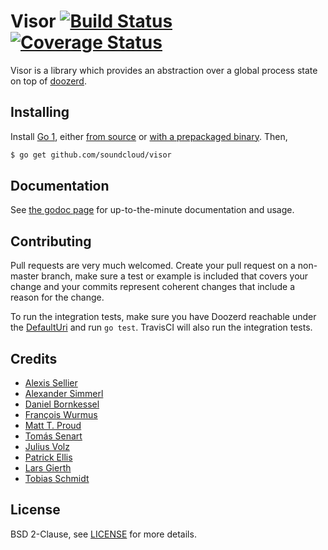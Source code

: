 # Visor [![Build Status][1]][2] [![Coverage Status][3]][4]

Visor is a library which provides an abstraction over a global process state on top of [doozerd][5].

[1]: https://drone.io/github.com/soundcloud/visor/status.png
[2]: https://drone.io/github.com/soundcloud/visor/latest
[3]: https://coveralls.io/repos/soundcloud/visor/badge.png?branch=master
[4]: https://coveralls.io/r/soundcloud/visor
[5]: https://github.com/ha/doozerd

## Installing

Install [Go 1][6], either [from source][7] or [with a prepackaged binary][8].
Then,

```bash
$ go get github.com/soundcloud/visor
```

[6]: http://golang.org
[7]: http://golang.org/doc/install/source
[8]: http://golang.org/doc/install

## Documentation

See [the godoc page](http://godoc.org/github.com/soundcloud/visor) for up-to-the-minute documentation and usage.

## Contributing

Pull requests are very much welcomed.  Create your pull request on a non-master branch, make sure a test or example is included that covers your change and your commits represent coherent changes that include a reason for the change.

To run the integration tests, make sure you have Doozerd reachable under the [DefaultUri][9] and run `go test`. TravisCI will also run the integration tests.

[9]: https://github.com/soundcloud/visor/blob/master/visor.go#L46

## Credits

* [Alexis Sellier][10]
* [Alexander Simmerl][11]
* [Daniel Bornkessel][12]
* [François Wurmus][13]
* [Matt T. Proud][14]
* [Tomás Senart][15]
* [Julius Volz][16]
* [Patrick Ellis][17]
* [Lars Gierth][18]
* [Tobias Schmidt][19]

[10]: https://github.com/cloudhead
[11]: https://github.com/xla
[12]: https://github.com/kesselborn
[13]: https://github.com/fronx
[14]: https://github.com/matttproud-soundcloud
[15]: https://github.com/tsenart
[16]: https://github.com/juliusv
[17]: https://github.com/pje
[18]: https://github.com/lgierth
[19]: https://github.com/grobie

## License

BSD 2-Clause, see [LICENSE][20] for more details.

[20]: https://github.com/soundcloud/cotterpin/blob/master/LICENSE
